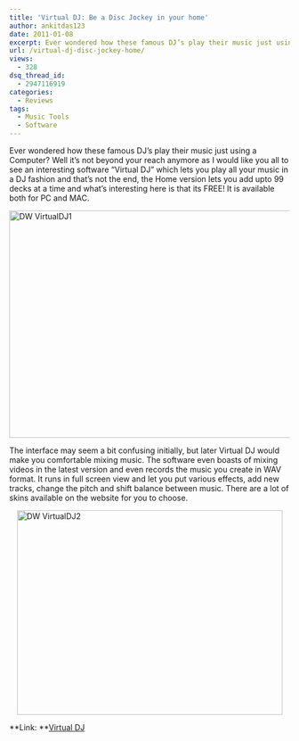 ```yaml
---
title: 'Virtual DJ: Be a Disc Jockey in your home'
author: ankitdas123
date: 2011-01-08
excerpt: Ever wondered how these famous DJ’s play their music just using a Computer? Well its not beyond your reach anymore as I would like you all to see an interesting software “Virtual DJ” which lets you play all your music in a DJ fashion… And that’s not the end, the Home version lets you add upto 99 decks at a time and what’s interesting here is that its FREE!
url: /virtual-dj-disc-jockey-home/
views:
  - 328
dsq_thread_id:
  - 2947116919
categories:
  - Reviews
tags:
  - Music Tools
  - Software
---
```

Ever wondered how these famous DJ’s play their music just using a Computer? Well it&#8217;s not beyond your reach anymore as I would like you all to see an interesting software “Virtual DJ” which lets you play all your music in a DJ fashion and that’s not the end, the Home version lets you add upto 99 decks at a time and what’s interesting here is that its FREE! It is available both for PC and MAC.

[<img class="alignnone" style="background-image: none; padding-left: 0px; padding-right: 0px; display: block; margin-left: auto; margin-right: auto; padding-top: 0px; border: 0px initial initial;" title="DW VirtualDJ1" src="http://cdn.devilsworkshop.org/files/2011/01/DW-VirtualDJ1_thumb.png" border="0" alt="DW VirtualDJ1" width="641" height="408" />][1]

The interface may seem a bit confusing initially, but later Virtual DJ would make you comfortable mixing music. The software even boasts of mixing videos in the latest version and even records the music you create in WAV format. It runs in full screen view and let you put various effects, add new tracks, change the pitch and shift balance between music. There are a lot of skins available on the website for you to choose.

[<img class="alignnone" style="background-image: none; padding-left: 0px; padding-right: 0px; display: block; margin-left: auto; margin-right: auto; padding-top: 0px; border: 0px initial initial;" title="DW VirtualDJ2" src="http://cdn.devilsworkshop.org/files/2011/01/DW-VirtualDJ2_thumb.png" border="0" alt="DW VirtualDJ2" width="477" height="367" />][2]

**Link: **<a href="http://www.virtualdj.com/products/homefree.html" onclick="_gaq.push(['_trackEvent', 'outbound-article', 'http://www.virtualdj.com/products/homefree.html', 'Virtual DJ']);" target="_blank">Virtual DJ</a>

 [1]: http://cdn.devilsworkshop.org/files/2011/01/DW-VirtualDJ1.png
 [2]: http://cdn.devilsworkshop.org/files/2011/01/DW-VirtualDJ2.png
